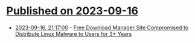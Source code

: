 # [Published on 2023-09-16](index.md)

* [2023-09-16, 21:17:00](https://soylentnews.org/article.pl?sid=23/09/15/0448238&from=rss) - [Free Download Manager Site Compromised to Distribute Linux Malware to Users for 3+ Years](https://soylentnews.org/article.pl?sid=23/09/15/0448238&from=rss)
